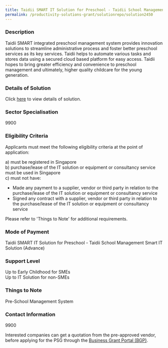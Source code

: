 ```yaml
---
title: Taidii SMART IT Solution for Preschool - Taidii School Management Smart IT Solution (Advance)
permalink: /productivity-solutions-grant/solutionrepo/solution2450
---
```


### Description

Taidii SMART integrated preschool management system provides innovation solutions to streamline administrative process and foster better preschool services as its key services. Taidii helps to automate various tasks and stores data using a secured cloud based platform for easy access. Taidii hopes to bring greater efficiency and convenience to preschool management and ultimately, higher quality childcare for the young generation.

### Details of Solution

Click <a href='Taidii Pte Ltd' target='_blank' rel='noopener'>here</a> to view details of solution.

### Sector Specialisation

 9900 

### Eligibility Criteria

Applicants must meet the following eligibility criteria at the point of application:

a) must be registered in Singapore <br>
b) purchase/lease of the IT solution or equipment or consultancy service must be used in Singapore <br>
c) must not have:
- Made any payment to a supplier, vendor or third party in relation to the purchase/lease of the IT solution or equipment or consultancy service
- Signed any contract with a supplier, vendor or third party in relation to the purchase/lease of the IT solution or equipment or consultancy service

Please refer to 'Things to Note' for additional requirements.

### Mode of Payment
Taidii SMART IT Solution for Preschool - Taidii School Management Smart IT Solution (Advance)

### Support Level
Up to Early Childhood for SMEs <br>
Up to IT Solution for non-SMEs

### Things to Note
Pre-School Management System

### Contact Information
9900

Interested companies can get a quotation from the pre-approved vendor, before applying for the PSG through the <a target='_blank' rel='noopener' href='https://www.businessgrants.gov.sg/'>Business Grant Portal (BGP)</a>.
